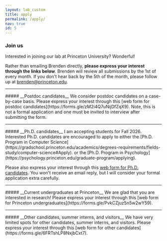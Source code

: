 ```yaml
---
layout: lab_custom
title: apply
permalink: /apply/
nav: true
id: 5
---
```

### __Join us__

Interested in joining our lab at Princeton University? Wonderful!

Rather than emailing Brenden directly, __please express your interest through the links below__. Brenden will review all submissions by the 1st of every month. If you don't hear back by the 5th of the month, please follow up at brenden@princeton.edu.

<hr class='invis'>
##### __Postdoc candidates__
We consider postdoc candidates on a case-by-case basis. Please express your interest through this [web form for postdoc candidates](https://forms.gle/zM2i4Q7uNijDfZqX9). Note, this is not a formal application and one must be invited to interview after submitting the form.

<hr class='invis'>
##### __Ph.D. candidates__
I am accepting students for Fall 2026. Interested Ph.D. candidates are encouraged to apply to either the 
[Ph.D. Program in Computer Science](https://gradschool.princeton.edu/academics/degrees-requirements/fields-study/computer-science#Apply). 
or the [Ph.D. Program in Psychology](https://psychology.princeton.edu/graduate-program/applying).

Please also express your interest through this [web form for Ph.D. candidates](https://forms.gle/AXoau6Q7xuZnhUeaA). You won't receive an email reply, but I will consider your formal application extra carefully.

<hr class='invis'>
##### __Current undergraduates at Princeton__
We are glad that you are interested in research! Please express your interest through this [web form for Princeton undergraduates](https://forms.gle/PvkCZjuz5n5w2wY59).

<hr class='invis'>
##### __Other candidates, summer interns, and visitors__
We have very limited spots for other candidates, summer interns, and visitors. Please express your interest through this [web form for other candidates](https://forms.gle/6FRTshLP8NxjbCxt7).